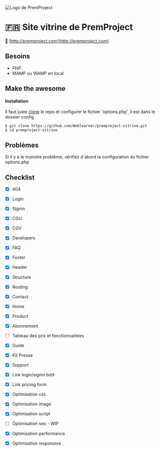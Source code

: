
![Logo de PremProject](http://commit.guillaumelebelt.fr/prem/src/images/logos/logo.png)

# :fr: Site vitrine de PremProject
 🚀 [http://premproject.com](http://premproject.com)

## Besoins
- PHP
- MAMP ou WAMP en local

## Make the awesome

#### Installation
Il faut juste [clone](github-windows://openRepo/https://github.com/Weblearner/premproject-vitrine.git) le repo
et configurer le fichier 'options.php', il est dans le dossier config
```shell
$ git clone https://github.com/Weblearner/premproject-vitrine.git
$ cd premproject-vitrine
```

## Problèmes
Si il y a le moindre problème, vérifiez d'abord la configuration du fichier options.php

## Checklist 

- [x] 404
- [x] Login
- [x] Signin
- [x] CGU
- [x] CGV
- [x] Developers
- [x] FAQ
- [x] Footer
- [x] Header
- [x] Structure
- [x] Routing
- [x] Contact
- [x] Home
- [x] Product
- [x] Abonnement
- [ ] Tableau des prix et fonctionnalitées
- [x] Guide
- [x] Kit Presse
- [x] Support
- [x] Link login/signin bdd
- [x] Link pricing form
- [x] Optimisation css
- [x] Optimisation image
- [x] Optimisation script
- [ ] Optimisation seo - WIP
- [x] Optimisation performance
- [x] Optimisation responsive


